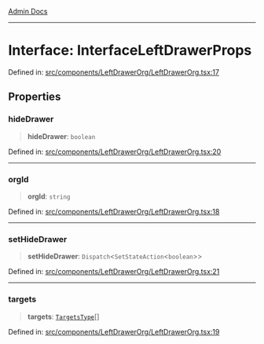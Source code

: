 [Admin Docs](/)

***

# Interface: InterfaceLeftDrawerProps

Defined in: [src/components/LeftDrawerOrg/LeftDrawerOrg.tsx:17](https://github.com/PalisadoesFoundation/talawa-admin/blob/main/src/components/LeftDrawerOrg/LeftDrawerOrg.tsx#L17)

## Properties

### hideDrawer

> **hideDrawer**: `boolean`

Defined in: [src/components/LeftDrawerOrg/LeftDrawerOrg.tsx:20](https://github.com/PalisadoesFoundation/talawa-admin/blob/main/src/components/LeftDrawerOrg/LeftDrawerOrg.tsx#L20)

***

### orgId

> **orgId**: `string`

Defined in: [src/components/LeftDrawerOrg/LeftDrawerOrg.tsx:18](https://github.com/PalisadoesFoundation/talawa-admin/blob/main/src/components/LeftDrawerOrg/LeftDrawerOrg.tsx#L18)

***

### setHideDrawer

> **setHideDrawer**: `Dispatch`\<`SetStateAction`\<`boolean`\>\>

Defined in: [src/components/LeftDrawerOrg/LeftDrawerOrg.tsx:21](https://github.com/PalisadoesFoundation/talawa-admin/blob/main/src/components/LeftDrawerOrg/LeftDrawerOrg.tsx#L21)

***

### targets

> **targets**: [`TargetsType`](../../../../state/reducers/routesReducer/type-aliases/TargetsType.md)[]

Defined in: [src/components/LeftDrawerOrg/LeftDrawerOrg.tsx:19](https://github.com/PalisadoesFoundation/talawa-admin/blob/main/src/components/LeftDrawerOrg/LeftDrawerOrg.tsx#L19)
